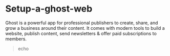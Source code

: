 # Setup-a-ghost-web
  Ghost is a powerful app for professional publishers to create, share, and grow a business around their content. It comes with modern tools to build a website, 
publish content, send newsletters &amp; offer paid subscriptions to members.

> echo


